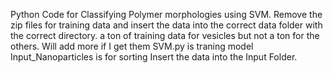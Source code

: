 Python Code for Classifying Polymer morphologies using SVM. 
Remove the zip files for training data and insert the data into the correct data folder with the correct directory.
  a ton of training data for vesicles but not a ton for the others.
  Will add more if I get them
SVM.py is traning model
Input_Nanoparticles is for sorting 
  Insert the data into the Input Folder.
